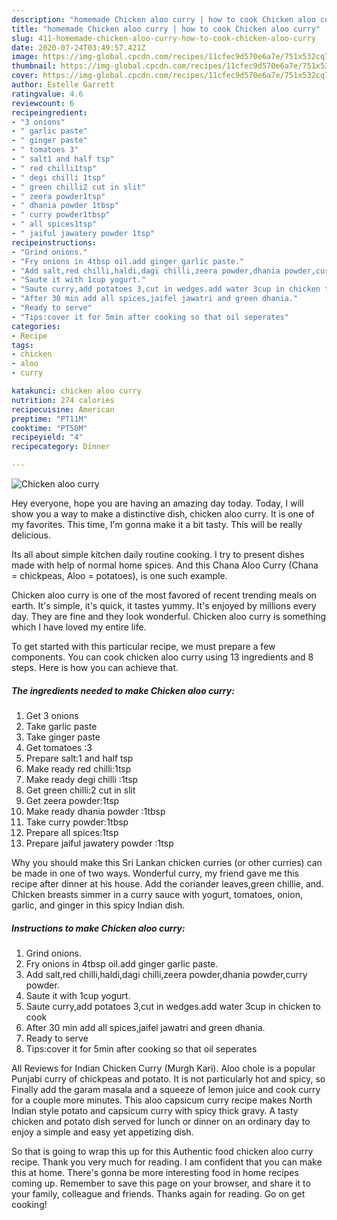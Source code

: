 ```yaml
---
description: "homemade Chicken aloo curry | how to cook Chicken aloo curry"
title: "homemade Chicken aloo curry | how to cook Chicken aloo curry"
slug: 411-homemade-chicken-aloo-curry-how-to-cook-chicken-aloo-curry
date: 2020-07-24T03:49:57.421Z
image: https://img-global.cpcdn.com/recipes/11cfec9d570e6a7e/751x532cq70/chicken-aloo-curry-recipe-main-photo.jpg
thumbnail: https://img-global.cpcdn.com/recipes/11cfec9d570e6a7e/751x532cq70/chicken-aloo-curry-recipe-main-photo.jpg
cover: https://img-global.cpcdn.com/recipes/11cfec9d570e6a7e/751x532cq70/chicken-aloo-curry-recipe-main-photo.jpg
author: Estelle Garrett
ratingvalue: 4.6
reviewcount: 6
recipeingredient:
- "3 onions"
- " garlic paste"
- " ginger paste"
- " tomatoes 3"
- " salt1 and half tsp"
- " red chilli1tsp"
- " degi chilli 1tsp"
- " green chilli2 cut in slit"
- " zeera powder1tsp"
- " dhania powder 1tbsp"
- " curry powder1tbsp"
- " all spices1tsp"
- " jaiful jawatery powder 1tsp"
recipeinstructions:
- "Grind onions."
- "Fry onions in 4tbsp oil.add ginger garlic paste."
- "Add salt,red chilli,haldi,dagi chilli,zeera powder,dhania powder,curry powder."
- "Saute it with 1cup yogurt."
- "Saute curry,add potatoes 3,cut in wedges.add water 3cup in chicken to cook"
- "After 30 min add all spices,jaifel jawatri and green dhania."
- "Ready to serve"
- "Tips:cover it for 5min after cooking so that oil seperates"
categories:
- Recipe
tags:
- chicken
- aloo
- curry

katakunci: chicken aloo curry 
nutrition: 274 calories
recipecuisine: American
preptime: "PT11M"
cooktime: "PT50M"
recipeyield: "4"
recipecategory: Dinner

---
```



![Chicken aloo curry](https://img-global.cpcdn.com/recipes/11cfec9d570e6a7e/751x532cq70/chicken-aloo-curry-recipe-main-photo.jpg)

Hey everyone, hope you are having an amazing day today. Today, I will show you a way to make a distinctive dish, chicken aloo curry. It is one of my favorites. This time, I'm gonna make it a bit tasty. This will be really delicious.

Its all about simple kitchen daily routine cooking. I try to present dishes made with help of normal home spices. And this Chana Aloo Curry (Chana = chickpeas, Aloo = potatoes), is one such example.

Chicken aloo curry is one of the most favored of recent trending meals on earth. It's simple, it's quick, it tastes yummy. It's enjoyed by millions every day. They are fine and they look wonderful. Chicken aloo curry is something which I have loved my entire life.


To get started with this particular recipe, we must prepare a few components. You can cook chicken aloo curry using 13 ingredients and 8 steps. Here is how you can achieve that.

<!--inarticleads1-->

##### The ingredients needed to make Chicken aloo curry:

1. Get 3 onions
1. Take  garlic paste
1. Take  ginger paste
1. Get  tomatoes :3
1. Prepare  salt:1 and half tsp
1. Make ready  red chilli:1tsp
1. Make ready  degi chilli :1tsp
1. Get  green chilli:2 cut in slit
1. Get  zeera powder:1tsp
1. Make ready  dhania powder :1tbsp
1. Take  curry powder:1tbsp
1. Prepare  all spices:1tsp
1. Prepare  jaiful jawatery powder :1tsp


Why you should make this Sri Lankan chicken curries (or other curries) can be made in one of two ways. Wonderful curry, my friend gave me this recipe after dinner at his house. Add the coriander leaves,green chillie, and. Chicken breasts simmer in a curry sauce with yogurt, tomatoes, onion, garlic, and ginger in this spicy Indian dish. 

<!--inarticleads2-->

##### Instructions to make Chicken aloo curry:

1. Grind onions.
1. Fry onions in 4tbsp oil.add ginger garlic paste.
1. Add salt,red chilli,haldi,dagi chilli,zeera powder,dhania powder,curry powder.
1. Saute it with 1cup yogurt.
1. Saute curry,add potatoes 3,cut in wedges.add water 3cup in chicken to cook
1. After 30 min add all spices,jaifel jawatri and green dhania.
1. Ready to serve
1. Tips:cover it for 5min after cooking so that oil seperates


All Reviews for Indian Chicken Curry (Murgh Kari). Aloo chole is a popular Punjabi curry of chickpeas and potato. It is not particularly hot and spicy, so Finally add the garam masala and a squeeze of lemon juice and cook curry for a couple more minutes. This aloo capsicum curry recipe makes North Indian style potato and capsicum curry with spicy thick gravy. A tasty chicken and potato dish served for lunch or dinner on an ordinary day to enjoy a simple and easy yet appetizing dish. 

So that is going to wrap this up for this Authentic food chicken aloo curry recipe. Thank you very much for reading. I am confident that you can make this at home. There's gonna be more interesting food in home recipes coming up. Remember to save this page on your browser, and share it to your family, colleague and friends. Thanks again for reading. Go on get cooking!
